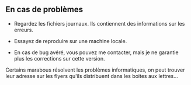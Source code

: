 ## En cas de problèmes

* Regardez les fichiers journaux. Ils contiennent des informations sur les erreurs.

* Essayez de reproduire sur une machine locale.

* En cas de bug avéré, vous pouvez me contacter, mais je ne garantie plus les corrections sur cette version. 

Certains marabous résolvent les problèmes informatiques, on peut trouver leur adresse sur les flyers qu'ils distribuent dans les boites aux lettres...
